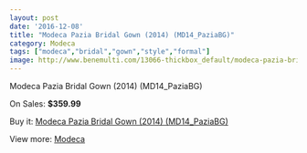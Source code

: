 ```yaml
---
layout: post
date: '2016-12-08'
title: "Modeca Pazia Bridal Gown (2014) (MD14_PaziaBG)"
category: Modeca
tags: ["modeca","bridal","gown","style","formal"]
image: http://www.benemulti.com/13066-thickbox_default/modeca-pazia-bridal-gown-2014-md14paziabg.jpg
---
```

Modeca Pazia Bridal Gown (2014) (MD14_PaziaBG)

On Sales: **$359.99**
<a href="https://www.benemulti.com/en/modeca/4919-modeca-pazia-bridal-gown-2014-md14paziabg.html"><amp-img layout="responsive" width="600" height="600" src="//www.benemulti.com/13066-thickbox_default/modeca-pazia-bridal-gown-2014-md14paziabg.jpg" alt="Modeca Pazia Bridal Gown (2014) (MD14_PaziaBG) 0" /></a>
<a href="https://www.benemulti.com/en/modeca/4919-modeca-pazia-bridal-gown-2014-md14paziabg.html"><amp-img layout="responsive" width="600" height="600" src="//www.benemulti.com/13067-thickbox_default/modeca-pazia-bridal-gown-2014-md14paziabg.jpg" alt="Modeca Pazia Bridal Gown (2014) (MD14_PaziaBG) 1" /></a>

Buy it: [Modeca Pazia Bridal Gown (2014) (MD14_PaziaBG)](https://www.benemulti.com/en/modeca/4919-modeca-pazia-bridal-gown-2014-md14paziabg.html "Modeca Pazia Bridal Gown (2014) (MD14_PaziaBG)")

View more: [Modeca](https://www.benemulti.com/en/45-modeca "Modeca")
